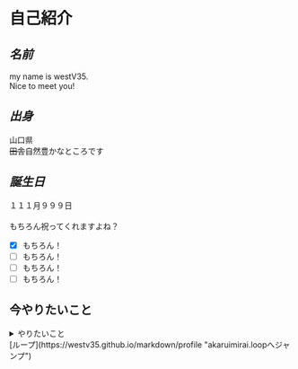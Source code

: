 # **自己紹介**
## *名前*
my name is westV35.<br>Nice to meet you!  
## *出身*
山口県  
~~田舎~~自然豊かなところです
## *誕生日*
１１１月９９９日<br><br>
もちろん祝ってくれますよね？<br>
- [x] もちろん！
- [ ] もちろん！
- [ ] もちろん！
- [ ] もちろん！
## 今やりたいこと
<details>
  <summary>やりたいこと</summary>
  1. テキストおりたたみ（できてない）<br>
  2. リンク（できた）<br>
  3. 画像の挿入（やってない）  
</details>
[ループ](https://westv35.github.io/markdown/profile "akaruimirai.loopへジャンプ")
